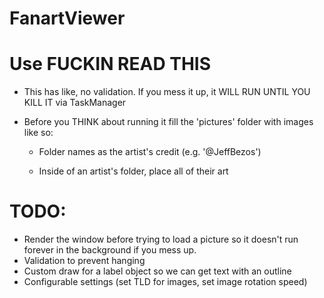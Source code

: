 # FanartViewer

# Use FUCKIN READ THIS

- This has like, no validation. If you mess it up, it WILL RUN UNTIL YOU KILL IT via TaskManager

- Before you THINK about running it fill the 'pictures' folder with images like so:

   + Folder names as the artist's credit (e.g. '@JeffBezos')

   + Inside of an artist's folder, place all of their art

# TODO:
- Render the window before trying to load a picture so it doesn't run forever in the background if you mess up.
- Validation to prevent hanging
- Custom draw for a label object so we can get text with an outline
- Configurable settings (set TLD for images, set image rotation speed)
